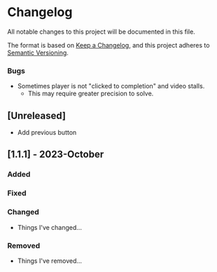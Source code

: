 # Changelog

All notable changes to this project will be documented in this file.

The format is based on [Keep a Changelog](https://keepachangelog.com/en/1.0.0/),
and this project adheres to [Semantic Versioning](https://semver.org/spec/v2.0.0.html).

### Bugs
- Sometimes player is not "clicked to completion" and video stalls.
    - This may require greater precision to solve.

## [Unreleased]
- Add previous button

## [1.1.1] - 2023-October

### Added


### Fixed


### Changed

- Things I've changed...

### Removed

- Things I've removed...
